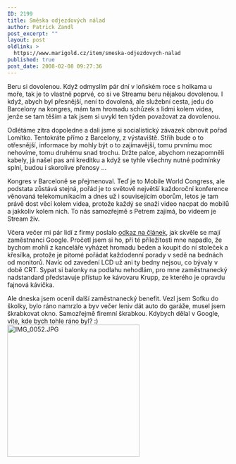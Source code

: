 ```yaml
---
ID: 2199
title: Směska odjezdových nálad
author: Patrick Zandl
post_excerpt: ""
layout: post
oldlink: >
  https://www.marigold.cz/item/smeska-odjezdovych-nalad
published: true
post_date: 2008-02-08 09:27:36
---
```

Beru si dovolenou. Když odmyslím pár dní v loňském roce s holkama u moře, tak je to vlastně poprvé, co si ve Streamu beru nějakou dovolenou. I když, abych byl přesnější, není to dovolená, ale služební cesta, jedu do Barcelony na kongres, mám tam hromadu schůzek s lidmi kolem videa, jenže se tam těším a tak jsem si uvykl ten týden považovat za dovolenou. 

Odlétáme zítra dopoledne a dali jsme si socialistický závazek obnovit pořad Lomítko. Tentokráte přímo z Barcelony, z výstaviště. Střih bude o to otřesnější, informace by mohly být o to zajímavější, tomu prvnímu moc nehovíme, tomu druhému snad trochu. Držte palce, abychom nezapomněli kabely, já našel pas ani kreditku a když se tyhle všechny nutné podmínky splní, budou i skorolive přenosy ... 

Kongres v Barceloně se přejmenoval. Teď je to Mobile World Congress, ale podstata zůstává stejná, pořád je to světově největší každoroční konference věnovaná telekomunikacím a dnes už i souvisejícím oborům, letos je tam právě dost věcí kolem videa, protože každý se snaží video nacpat do mobilů a jakkoliv kolem nich. To nás samozřejmě s Petrem zajímá, bo videem je Stream živ. 

Včera večer mi pár lidí z firmy poslalo <a href="http://ekonomika.idnes.cz/prace-v-googlu-atmosfera-jako-na-vysoke-skole-fn8-/ekonomika.asp?c=A080121_214254_ekonomika_maf">odkaz na článek</a>, jak skvěle se mají zaměstnanci Google. Pročetl jsem si ho, při té příležitosti mne napadlo, že bychom mohli z kanceláře vyházet hromadu beden a koupit do ní stoleček a křesílka, protože je pitomé pořádat každodenní porady v sedě na bednách od monitorů. Navíc od zavedení LCD už ani ty bedny nejsou, co bývaly v době CRT. Sypat si balonky na podlahu nehodlám, pro mne zaměstnanecký nadstandard představuje přístup ke kávovaru Krupp, ze kterého je opravdu fajnová kávička. 

Ale dneska jsem ocenil další zaměstnanecký benefit. Vezl jsem Sofku do školky, bylo ráno namrzlo a byv večer leniv dát auto do garáže, musel jsem škrabkovat okno. Samozřejmě firemní škrabkou. Kdybych dělal v Google, víte, kde bych tohle ráno byl? :)
<img src="http://www.marigold.cz/wp-content/uploads//IMG_0052.JPG" alt="IMG_0052.JPG" border="0" width="300">
